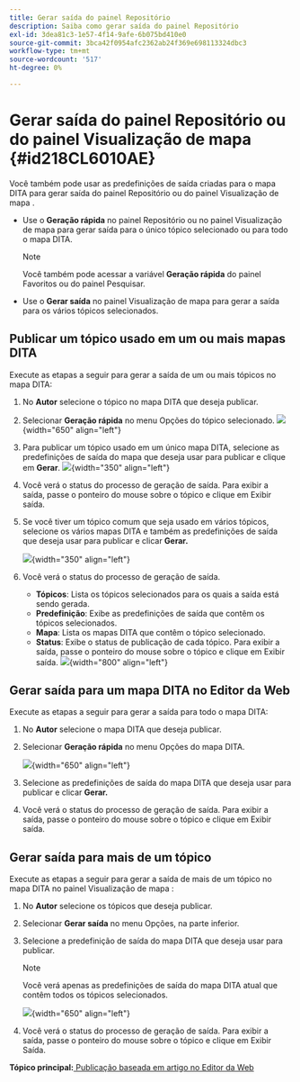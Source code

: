 ```yaml
---
title: Gerar saída do painel Repositório
description: Saiba como gerar saída do painel Repositório
exl-id: 3dea81c3-1e57-4f14-9afe-6b075bd410e0
source-git-commit: 3bca42f0954afc2362ab24f369e698113324dbc3
workflow-type: tm+mt
source-wordcount: '517'
ht-degree: 0%

---
```


# Gerar saída do painel Repositório ou do painel Visualização de mapa {#id218CL6010AE}

Você também pode usar as predefinições de saída criadas para o mapa DITA para gerar saída do painel Repositório ou do painel Visualização de mapa .

- Use o **Geração rápida** no painel Repositório ou no painel Visualização de mapa para gerar saída para o único tópico selecionado ou para todo o mapa DITA.

   >[!NOTE]
   >
   > Você também pode acessar a variável **Geração rápida** do painel Favoritos ou do painel Pesquisar.

- Use o **Gerar saída** no painel Visualização de mapa para gerar a saída para os vários tópicos selecionados.

## Publicar um tópico usado em um ou mais mapas DITA

Execute as etapas a seguir para gerar a saída de um ou mais tópicos no mapa DITA:

1. No **Autor** selecione o tópico no mapa DITA que deseja publicar.

1. Selecionar **Geração rápida** no menu Opções do tópico selecionado.
   ![](images/select-topic-options-menu_cs.png){width="650" align="left"}

1. Para publicar um tópico usado em um único mapa DITA, selecione as predefinições de saída do mapa que deseja usar para publicar e clique em **Gerar**.
   ![](images/select-preset_cs.png){width="350" align="left"}

1. Você verá o status do processo de geração de saída. Para exibir a saída, passe o ponteiro do mouse sobre o tópico e clique em Exibir saída.

1. Se você tiver um tópico comum que seja usado em vários tópicos, selecione os vários mapas DITA e também as predefinições de saída que deseja usar para publicar e clicar **Gerar.**

   ![](images/select-preset-multiple-maps_cs.png){width="350" align="left"}

1. Você verá o status do processo de geração de saída.

   - **Tópicos**: Lista os tópicos selecionados para os quais a saída está sendo gerada.
   - **Predefinição**: Exibe as predefinições de saída que contêm os tópicos selecionados.
   - **Mapa**: Lista os mapas DITA que contêm o tópico selecionado.
   - **Status**: Exibe o status de publicação de cada tópico.
Para exibir a saída, passe o ponteiro do mouse sobre o tópico e clique em Exibir saída.
      ![](images/output-multiple-maps_cs.png){width="800" align="left"}


## Gerar saída para um mapa DITA no Editor da Web

Execute as etapas a seguir para gerar a saída para todo o mapa DITA:

1. No **Autor** selecione o mapa DITA que deseja publicar.

1. Selecionar **Geração rápida** no menu Opções do mapa DITA.

   ![](images/select-map-options-menu_cs.png){width="650" align="left"}

1. Selecione as predefinições de saída do mapa DITA que deseja usar para publicar e clicar **Gerar.**

1. Você verá o status do processo de geração de saída. Para exibir a saída, passe o ponteiro do mouse sobre o tópico e clique em Exibir saída.


## Gerar saída para mais de um tópico

Execute as etapas a seguir para gerar a saída de mais de um tópico no mapa DITA no painel Visualização de mapa :

1. No **Autor** selecione os tópicos que deseja publicar.

1. Selecionar **Gerar saída** no menu Opções, na parte inferior.

1. Selecione a predefinição de saída do mapa DITA que deseja usar para publicar.

   >[!NOTE]
   >
   > Você verá apenas as predefinições de saída do mapa DITA atual que contêm todos os tópicos selecionados.

   ![](images/generate-output-multiple-topics_cs.png){width="650" align="left"}

1. Você verá o status do processo de geração de saída. Para exibir a saída, passe o ponteiro do mouse sobre o tópico e clique em Exibir Saída.


**Tópico principal:**[ Publicação baseada em artigo no Editor da Web](web-editor-article-publishing.md)
